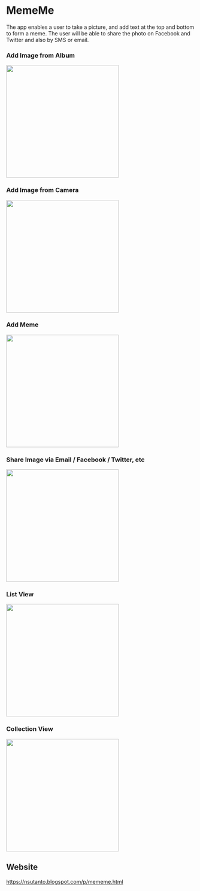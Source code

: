 # MemeMe

The app enables a user to take a picture, and add text at the top and bottom to form a meme. The user will be able to share the photo on Facebook and Twitter and also by SMS or email.

### Add Image from Album
<img src="https://media.giphy.com/media/xUNd9S805lOlEpTh6M/giphy.gif" width="300">

### Add Image from Camera
<img src="https://media.giphy.com/media/26Fff0MF64YyDnk0U/giphy.gif" width="300">

### Add Meme
<img src="https://media.giphy.com/media/26FfjnOMSG8FSHcsw/giphy.gif" width="300">

### Share Image via Email / Facebook / Twitter, etc
<img src="https://media.giphy.com/media/3ohjV5hktwdn0BOxPy/giphy.gif" width="300">

### List View
<img src="https://media.giphy.com/media/xUNda5cTGvf23mM9CE/giphy.gif" width="300">

### Collection View
<img src="https://media.giphy.com/media/3ohjV9TIlQd5ivpEA0/giphy.gif" width="300">

## Website
https://nsutanto.blogspot.com/p/mememe.html

